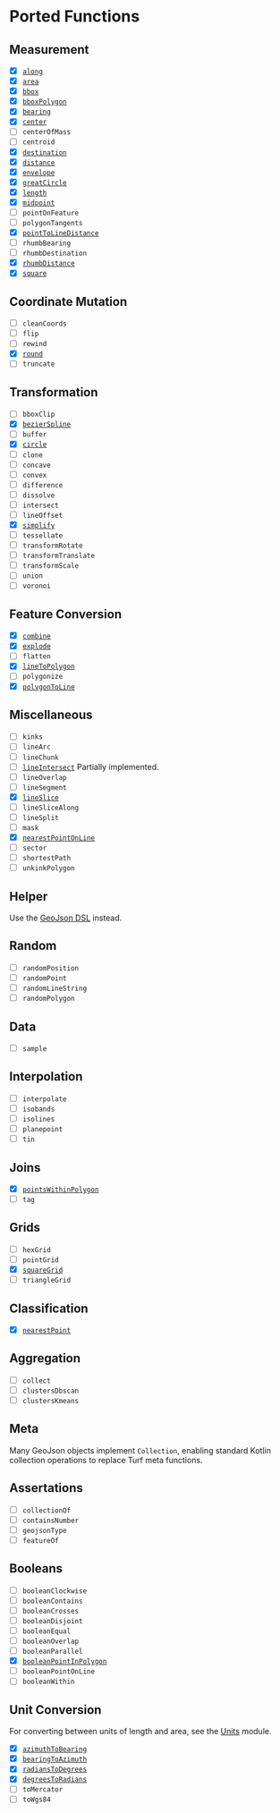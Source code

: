# Ported Functions

## Measurement

- [x] [`along`](../api/turf/org.maplibre.spatialk.turf.measurement/locate-along.html)
- [x] [`area`](../api/turf/org.maplibre.spatialk.turf.measurement/area.html)
- [x] [`bbox`](../api/turf/org.maplibre.spatialk.turf.measurement/compute-bbox.html)
- [x] [`bboxPolygon`](../api/turf/org.maplibre.spatialk.turf.measurement/to-polygon.html)
- [x] [`bearing`](../api/turf/org.maplibre.spatialk.turf.measurement/bearing-to.html)
- [x] [`center`](../api/turf/org.maplibre.spatialk.turf.measurement/center.html)
- [ ] `centerOfMass`
- [ ] `centroid`
- [x] [`destination`](../api/turf/org.maplibre.spatialk.turf.measurement/offset.html)
- [x] [`distance`](../api/turf/org.maplibre.spatialk.turf.measurement/distance.html)
- [x] [`envelope`](../api/turf/org.maplibre.spatialk.turf.measurement/envelope.html)
- [x] [`greatCircle`](../api/turf/org.maplibre.spatialk.turf.measurement/great-circle.html)
- [x] [`length`](../api/turf/org.maplibre.spatialk.turf.measurement/length.html)
- [x] [`midpoint`](../api/turf/org.maplibre.spatialk.turf.measurement/midpoint.html)
- [ ] `pointOnFeature`
- [ ] `polygonTangents`
- [x] [`pointToLineDistance`](../api/turf/org.maplibre.spatialk.turf.measurement/distance.html)
- [ ] `rhumbBearing`
- [ ] `rhumbDestination`
- [x] [`rhumbDistance`](../api/turf/org.maplibre.spatialk.turf.measurement/rhumb-distance.html)
- [x] [`square`](../api/turf/org.maplibre.spatialk.turf.measurement/square.html)

## Coordinate Mutation

- [ ] `cleanCoords`
- [ ] `flip`
- [ ] `rewind`
- [x] [`round`](../api/turf/org.maplibre.spatialk.turf.coordinatemutation/round.html)
- [ ] `truncate`

## Transformation

- [ ] `bboxClip`
- [x] [`bezierSpline`](../api/turf/org.maplibre.spatialk.turf.transformation/bezier-spline.html)
- [ ] `buffer`
- [x] [`circle`](../api/turf/org.maplibre.spatialk.turf.transformation/circle.html)
- [ ] `clone`
- [ ] `concave`
- [ ] `convex`
- [ ] `difference`
- [ ] `dissolve`
- [ ] `intersect`
- [ ] `lineOffset`
- [x] [`simplify`](../api/turf/org.maplibre.spatialk.turf.transformation/simplify.html)
- [ ] `tessellate`
- [ ] `transformRotate`
- [ ] `transformTranslate`
- [ ] `transformScale`
- [ ] `union`
- [ ] `voronoi`

## Feature Conversion

- [x] [`combine`](../api/turf/org.maplibre.spatialk.turf.featureconversion/combine.html)
- [x] [`explode`](../api/turf/org.maplibre.spatialk.turf.featureconversion/explode.html)
- [ ] `flatten`
- [x] [`lineToPolygon`](../api/turf/org.maplibre.spatialk.turf.featureconversion/to-polygon.html)
- [ ] `polygonize`
- [x] [`polygonToLine`](../api/turf/org.maplibre.spatialk.turf.featureconversion/to-multi-line-string.html)

## Miscellaneous

- [ ] `kinks`
- [ ] `lineArc`
- [ ] `lineChunk`
- [ ] [`lineIntersect`](../api/turf/org.maplibre.spatialk.turf.misc/intersect.html)
      Partially implemented.
- [ ] `lineOverlap`
- [ ] `lineSegment`
- [x] [`lineSlice`](../api/turf/org.maplibre.spatialk.turf.misc/slice.html)
- [ ] `lineSliceAlong`
- [ ] `lineSplit`
- [ ] `mask`
- [x] [`nearestPointOnLine`](../api/turf/org.maplibre.spatialk.turf.misc/nearest-point-to.html)
- [ ] `sector`
- [ ] `shortestPath`
- [ ] `unkinkPolygon`

## Helper

Use the [GeoJson DSL](../geojson/index.md#geojson-dsl) instead.

## Random

- [ ] `randomPosition`
- [ ] `randomPoint`
- [ ] `randomLineString`
- [ ] `randomPolygon`

## Data

- [ ] `sample`

## Interpolation

- [ ] `interpolate`
- [ ] `isobands`
- [ ] `isolines`
- [ ] `planepoint`
- [ ] `tin`

## Joins

- [x] [`pointsWithinPolygon`](../api/turf/org.maplibre.spatialk.turf.misc/filter-inside.html)
- [ ] `tag`

## Grids

- [ ] `hexGrid`
- [ ] `pointGrid`
- [x] [`squareGrid`](../api/turf/org.maplibre.spatialk.turf.grids/square-grid.html)
- [ ] `triangleGrid`

## Classification

- [x] [`nearestPoint`](../api/turf/org.maplibre.spatialk.turf.misc/nearest-point-to.html)

## Aggregation

- [ ] `collect`
- [ ] `clustersDbscan`
- [ ] `clustersKmeans`

## Meta

Many GeoJson objects implement `Collection`, enabling standard Kotlin collection
operations to replace Turf meta functions.

## Assertations

- [ ] `collectionOf`
- [ ] `containsNumber`
- [ ] `geojsonType`
- [ ] `featureOf`

## Booleans

- [ ] `booleanClockwise`
- [ ] `booleanContains`
- [ ] `booleanCrosses`
- [ ] `booleanDisjoint`
- [ ] `booleanEqual`
- [ ] `booleanOverlap`
- [ ] `booleanParallel`
- [x] [`booleanPointInPolygon`](../api/turf/org.maplibre.spatialk.turf.booleans/contains.html)
- [ ] `booleanPointOnLine`
- [ ] `booleanWithin`

## Unit Conversion

For converting between units of length and area, see the
[Units](../units/index.md) module.

- [x] [`azimuthToBearing`](../api/turf/org.maplibre.spatialk.turf.unitconversion/azimuth-to-bearing.html)
- [x] [`bearingToAzimuth`](../api/turf/org.maplibre.spatialk.turf.unitconversion/bearing-to-azimuth.html)
- [x] [`radiansToDegrees`](../api/turf/org.maplibre.spatialk.turf.unitconversion/radians-to-degrees.html)
- [x] [`degreesToRadians`](../api/turf/org.maplibre.spatialk.turf.unitconversion/degrees-to-radians.html)
- [ ] `toMercator`
- [ ] `toWgs84`
